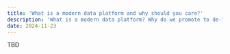 ```yaml
---
title: 'What is a modern data platform and why should you care?'
description: 'What is a modern data platform? Why do we promote to de-focus on tools and re-focus on platform? And what is the point of everything "as code", is it not better to have UIs for everything?'
date: 2024-11-23
---
```


TBD